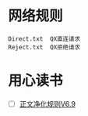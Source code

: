 # 网络规则
```
Direct.txt  QX直连请求
Reject.txt  QX拒绝请求
```
# 用心读书
- [ ] [正文净化规则V6.9](https://ghproxy.cn/https://raw.githubusercontent.com/T00700/Rules/master/NCSR.json)
